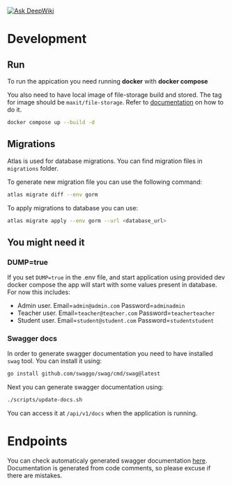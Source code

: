 [![Ask DeepWiki](https://deepwiki.com/badge.svg)](https://deepwiki.com/mini-maxit/backend)

# Development

## Run

To run the appication you need running **docker** with **docker compose**

You also need to have local image of file-storage build and stored. The tag for image should be `maxit/file-storage`. Refer to [documentation](https://github.com/mini-maxit/file-storage?tab=readme-ov-file#build) on how to do it.

```bash
docker compose up --build -d
```

## Migrations

Atlas is used for database migrations. You can find migration files in `migrations` folder.

To generate new migration file you can use the following command:

```bash
atlas migrate diff --env gorm
```

To apply migrations to database you can use:

```bash
atlas migrate apply --env gorm --url <database_url>
```


## You might need it

### DUMP=true

If you set `DUMP=true` in the .env file, and start application using provided dev docker compose the app will start with some values present in database. For now this includes:

- Admin user. Email=`admin@admin.com` Password=`adminadmin`
- Teacher user. Email=`teacher@teacher.com` Password=`teacherteacher`
- Student user. Email=`student@student.com` Password=`studentstudent`

### Swagger docs
In order to generate swagger documentation you need to have installed `swag` tool. You can install it using:

```bash
go install github.com/swaggo/swag/cmd/swag@latest
```

Next you can generate swagger documentation using:

```bash
./scripts/update-docs.sh
```

You can access it at `/api/v1/docs` when the application is running.


# Endpoints

You can check automaticaly generated swagger documentation [here](https://mini-maxit.github.io/backend/). Documentation is generated from code comments, so please excuse if there are mistakes.
